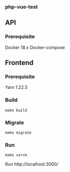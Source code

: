 ### php-vue-test

## API

### Prerequisite
Docker 18.x
Docker-compose

## Frontend 

### Prerequisite
Yarn 1.22.5

### Build
```
make build
```

### Migrate
```
make migrate
```

### Run
```
make serve
```

Run http://localhost:3000/
